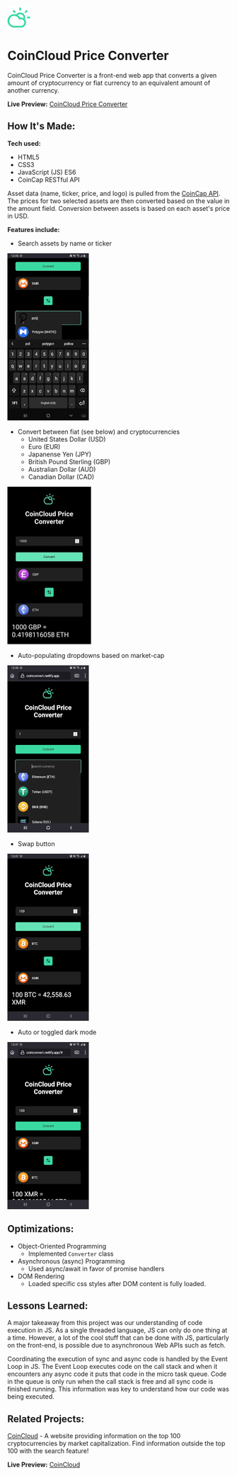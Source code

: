 ![CoinCloud logo with a cloud and sun peeking out behind it](/img/cloudLogo2.png "CoinCloud logo")
# CoinCloud Price Converter

CoinCloud Price Converter is a front-end web app that converts a given amount of cryptocurrency or fiat currency to an equivalent amount of another currency.

**Live Preview:** [CoinCloud Price Converter](https://dwnorm2.github.io/crypto-converter/)

## How It's Made:

**Tech used:** 
- HTML5 
- CSS3  
- JavaScript (JS) ES6
- CoinCap RESTful API

Asset data (name, ticker, price, and logo) is pulled from the [CoinCap API](https://docs.coincap.io/). The prices for two selected assets are then converted based on the value in the amount field. Conversion between assets is based on 
each asset's price in USD.

**Features include:**
* Search assets by name or ticker

![A user typing polygon into the search bar](/img/search.gif "Search feature")

* Convert between fiat (see below) and cryptocurrencies
    - United States Dollar (USD)
    - Euro (EUR)
    - Japanense Yen (JPY)
    - British Pound Sterling (GBP)
    - Australian Dollar (AUD)
    - Canadian Dollar (CAD)

![A picture showing 1000 GBP is equivalent to 0.4198116058 ETH](/img/fiat.jpg "Fiat to Crypto conversion")

* Auto-populating dropdowns based on market-cap

![Scrolling down the asset menu showing cryptocurrencies available to choose.](/img/list.gif "Assets choices")

* Swap button

![Swapping between from XMR to BTC conversion to BTC to XMR](/img/swap.gif "Swapping conversion order")

* Auto or toggled dark mode  

![Toggling darkmode on and off](/img/darkmode.gif "Dark mode toggle")

## Optimizations:

- Object-Oriented Programming 
    - Implemented `Converter` class
- Asynchronous (async) Programming
    - Used async/await in favor of promise handlers
- DOM Rendering
    - Loaded specific css styles after DOM content is fully loaded.

## Lessons Learned:

A major takeaway from this project was our understanding of code execution in JS. As a single threaded language, JS can only do one thing at a time. However, a lot of the cool stuff that can be done with JS, particularly on the front-end, is possible due to asynchronous Web APIs such as fetch. 

Coordinating the execution of sync and async code is handled by the Event Loop in JS. The Event Loop executes code on the call stack and when it encounters any
async code it puts that code in the micro task queue. Code in the queue is only run when the call stack is free and all sync code is finished running. This information was key to understand how our code was being executed.  

## Related Projects:
[CoinCloud](https://github.com/dwnorm2/coincloud) - A website providing information on the top 100 cryptocurrencies by market capitalization. Find information outside the top 100 with the search feature!

**Live Preview:** [CoinCloud](https://dwnorm2.github.io/coincloud/)
